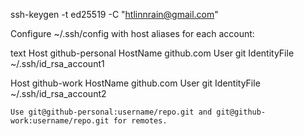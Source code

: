 ssh-keygen -t ed25519 -C "htlinnrain@gmail.com"

Configure ~/.ssh/config with host aliases for each account:

text
Host github-personal
    HostName github.com
    User git
    IdentityFile ~/.ssh/id_rsa_account1

Host github-work
    HostName github.com
    User git
    IdentityFile ~/.ssh/id_rsa_account2

    Use git@github-personal:username/repo.git and git@github-work:username/repo.git for remotes.
